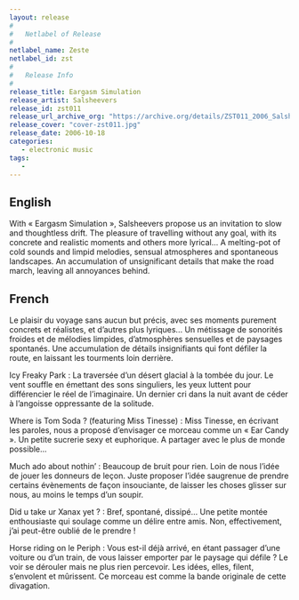 ```yaml
---
layout: release
#
#   Netlabel of Release
#
netlabel_name: Zeste
netlabel_id: zst
#
#   Release Info
#
release_title: Eargasm Simulation
release_artist: Salsheevers
release_id: zst011
release_url_archive_org: "https://archive.org/details/ZST011_2006_Salsheevers_-_Eargasm_Simulation"
release_cover: "cover-zst011.jpg"
release_date: 2006-10-18
categories:
   - electronic music
tags:
   - 
---
```

## English

With « Eargasm Simulation », Salsheevers propose us an invitation to slow and thoughtless drift. The pleasure of travelling without any goal, with its concrete and realistic moments and others more lyrical... A melting-pot of cold sounds and limpid melodies, sensual atmospheres and spontaneous landscapes. An accumulation of unsignificant details that make the road march, leaving all annoyances behind.


## French

Le plaisir du voyage sans aucun but précis, avec ses moments purement concrets et réalistes, et d’autres plus lyriques... Un métissage de sonorités froides et de mélodies limpides, d’atmosphères sensuelles et de paysages spontanés. Une accumulation de détails insignifiants qui font défiler la route, en laissant les tourments loin derrière. 

Icy Freaky Park : La traversée d’un désert glacial à la tombée du jour. Le vent souffle en émettant des sons singuliers, les yeux luttent pour différencier le réel de l’imaginaire. Un dernier cri dans la nuit avant de céder à l’angoisse oppressante de la solitude.

Where is Tom Soda ? (featuring Miss Tinesse) : Miss Tinesse, en écrivant les paroles, nous a proposé d’envisager ce morceau comme un « Ear Candy ». Un petite sucrerie sexy et euphorique. A partager avec le plus de monde possible...

Much ado about nothin’ : Beaucoup de bruit pour rien. Loin de nous l’idée de jouer les donneurs de leçon. Juste proposer l’idée saugrenue de prendre certains évènements de façon insouciante, de laisser les choses glisser sur nous, au moins le temps d’un soupir.

Did u take ur Xanax yet ? : Bref, spontané, dissipé… Une petite montée enthousiaste qui soulage comme un délire entre amis. Non, effectivement, j’ai peut-être oublié de le prendre !

Horse riding on le Periph : Vous est-il déjà arrivé, en étant passager d’une voiture ou d’un train, de vous laisser emporter par le paysage qui défile ? Le voir se dérouler mais ne plus rien percevoir. Les idées, elles, filent, s’envolent et mûrissent. Ce morceau est comme la bande originale de cette divagation.